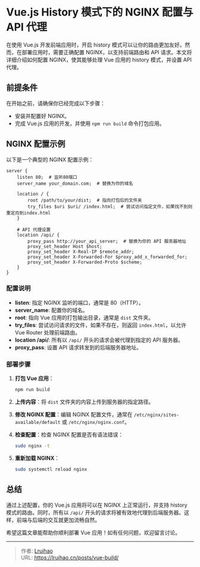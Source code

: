 # Vue.js History 模式下的 NGINX 配置与 API 代理


<!-- 本文由 Poe AI 提供 -->

在使用 Vue.js 开发前端应用时，开启 history 模式可以让你的路由更加友好。然而，在部署应用时，需要正确配置 NGINX，以支持前端路由和 API 请求。本文将详细介绍如何配置 NGINX，使其能够处理 Vue 应用的 history 模式，并设置 API 代理。

<!--more-->

## 前提条件

在开始之前，请确保你已经完成以下步骤：

- 安装并配置好 NGINX。
- 完成 Vue.js 应用的开发，并使用 `npm run build` 命令打包应用。

## NGINX 配置示例

以下是一个典型的 NGINX 配置示例：

```nginx
server {
    listen 80;  # 监听80端口
    server_name your_domain.com;  # 替换为你的域名

    location / {
        root /path/to/your/dist;  # 指向打包后的文件夹
        try_files $uri $uri/ /index.html;  # 尝试访问指定文件，如果找不到则重定向到index.html
    }

    # API 代理设置
    location /api/ {
        proxy_pass http://your_api_server;  # 替换为你的 API 服务器地址
        proxy_set_header Host $host;
        proxy_set_header X-Real-IP $remote_addr;
        proxy_set_header X-Forwarded-For $proxy_add_x_forwarded_for;
        proxy_set_header X-Forwarded-Proto $scheme;
    }
}
```

### 配置说明

- **listen**: 指定 NGINX 监听的端口，通常是 80（HTTP）。
- **server_name**: 配置你的域名。
- **root**: 指向 Vue 应用的打包输出目录，通常是 `dist` 文件夹。
- **try_files**: 尝试访问请求的文件，如果不存在，则返回 `index.html`，以允许 Vue Router 处理前端路由。
- **location /api/**: 所有以 `/api/` 开头的请求会被代理到指定的 API 服务器。
- **proxy_pass**: 设置 API 请求转发到的后端服务器地址。

### 部署步骤

1. **打包 Vue 应用**：

   ```bash
   npm run build
   ```

2. **上传内容**：将 `dist` 文件夹的内容上传到服务器的指定路径。

3. **修改 NGINX 配置**：编辑 NGINX 配置文件，通常在 `/etc/nginx/sites-available/default` 或 `/etc/nginx/nginx.conf`。

4. **检查配置**：检查 NGINX 配置是否有语法错误：

   ```bash
   sudo nginx -t
   ```

5. **重新加载 NGINX**：

   ```bash
   sudo systemctl reload nginx
   ```

## 总结

通过上述配置，你的 Vue.js 应用将可以在 NGINX 上正常运行，并支持 history 模式的路由。同时，所有以 `/api/` 开头的请求将被有效地代理到后端服务器。这样，前端与后端的交互就更加流畅自然。

希望这篇文章能帮助你顺利部署 Vue 应用！如有任何问题，欢迎留言讨论。


---

> 作者: [Lruihao](https://github.com/Lruihao)  
> URL: https://lruihao.cn/posts/vue-build/  

